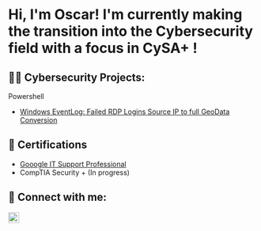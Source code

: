 <h1>Hi, I'm Oscar! 
I'm currently making the transition into the Cybersecurity field with a focus in CySA+ !
<h2>👨‍💻 Cybersecurity Projects:</h2>

Powershell
- [Windows EventLog: Failed RDP Logins Source IP to full GeoData Conversion](https://portal.azure.com/#blade/AppInsightsExtension/UsageNotebookBlade/ComponentId/%2Fsubscriptions%2F19cad24b-367d-43fd-8474-8599e701fe4b%2Fresourcegroups%2Fhoneypotlabs_group%2Fproviders%2Fmicrosoft.operationalinsights%2Fworkspaces%2Flaw-hihoney/ConfigurationId/%2Fsubscriptions%2F19cad24b-367d-43fd-8474-8599e701fe4b%2Fresourcegroups%2Fhoneypotlabs_group%2Fproviders%2Fmicrosoft.insights%2Fworkbooks%2F69dcb381-ff75-417e-a2ea-9e4c8b052d06/Type/sentinel/WorkbookTemplateName/failed%20RDP%20World%20Map)

<h2>📄 Certifications </h2>

- [Gooogle IT Support Professional](https://www.coursera.org/account/accomplishments/specialization/certificate/URPDEHQBY82B)
- CompTIA Security + (In progress)

<h2> 🤳 Connect with me:</h2>

[<img align="left" alt="JoshMadakor | LinkedIn" width="22px" src="https://cdn.jsdelivr.net/npm/simple-icons@v3/icons/linkedin.svg" />][linkedin]

[linkedin]: https://www.linkedin.com/in/oscar-rodriguez-41872587/

<!--
**joshmadakor1/joshmadakor1** is a ✨ _special_ ✨ repository because its `README.md` (this file) appears on your GitHub profile.

Here are some ideas to get you started:

- 🔭 I’m currently working on ...
- 🌱 I’m currently learning ...
- 👯 I’m looking to collaborate on ...
- 🤔 I’m looking for help with ...
- 💬 Ask me about ...
- 📫 How to reach me: ...
- 😄 Pronouns: ...
- ⚡ Fun fact: ...
-->
